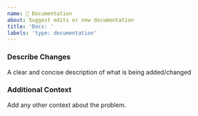 ```yaml
---
name: 📃 Documentation
about: Suggest edits or new documentation
title: 'Docs: '
labels: 'type: documentation'
---
```

### Describe Changes
A clear and concise description of what is being added/changed

### Additional Context
Add any other context about the problem.

